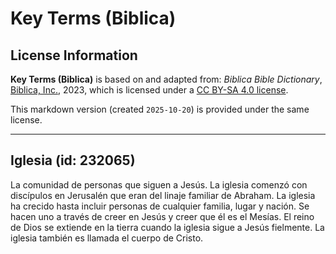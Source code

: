 # Key Terms (Biblica)

## License Information

**Key Terms (Biblica)** is based on and adapted from: _Biblica Bible Dictionary_, [Biblica, Inc.](https://www.biblica.com/), 2023, which is licensed under a [CC BY-SA 4.0 license](https://creativecommons.org/licenses/by-sa/4.0/legalcode.en).

This markdown version (created `2025-10-20`) is provided under the same license.



--------------------------------

## Iglesia (id: 232065)

La comunidad de personas que siguen a Jesús. La iglesia comenzó con discípulos en Jerusalén que eran del linaje familiar de Abraham. La iglesia ha crecido hasta incluir personas de cualquier familia, lugar y nación. Se hacen uno a través de creer en Jesús y creer que él es el Mesías. El reino de Dios se extiende en la tierra cuando la iglesia sigue a Jesús fielmente. La iglesia también es llamada el cuerpo de Cristo.


